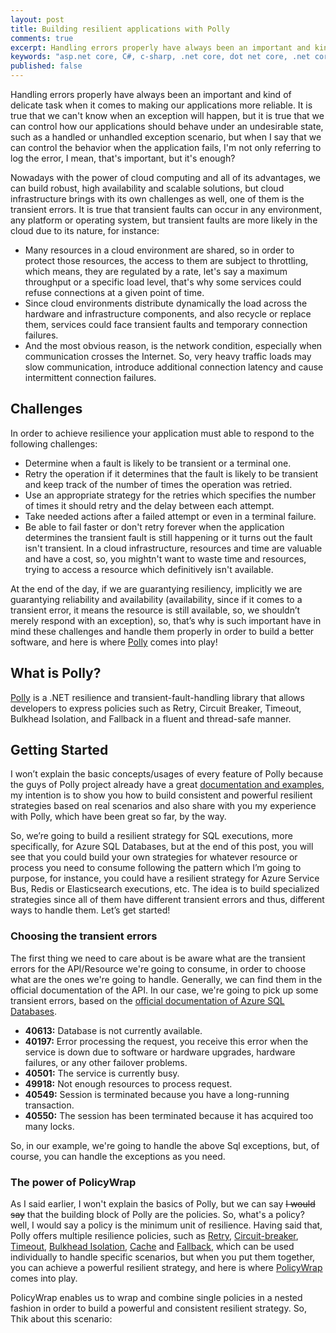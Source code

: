 ```yaml
---
layout: post
title: Building resilient applications with Polly
comments: true
excerpt: Handling errors properly have always been an important and kind of delicate task when it comes to making our applications more reliable. It is true that we can't know when an exception will happen, but it is true that we can control how our applications should behave under an undesirable state, such as a handled or unhandled exception scenario, but when I say that we can control the behavior when the application fails, I'm not only referring to log the error, I mean, that's important, but it's enough? Nowadays with the power of cloud computing and all of its advantages, we can build robust, high availability and scalable solutions, but cloud infrastructure brings with its own challenges as well, one of them is the transient errors. It is true that transient faults can occur in any environment, any platform or operating system, but transient faults are more likely in the cloud due to its nature.
keywords: "asp.net core, C#, c-sharp, .net core, dot net core, .net core 2.0, dot net core 2.0, .netcore2.0, asp.net, entity framework, entity framework core, EF Core, azure, microsoft azure, sql server, asp.net web api, polly, resilience, transient-fault-handling, error-handling, transient fault handling, error handling, retry, circuit-breaker, circuit breaker, timeout, bulkhead isolation, fallback, PolicyWrap, HttpClient, HttpClient factory, resiliency patterns"
published: false
---
```


Handling errors properly have always been an important and kind of delicate task when it comes to making our applications more reliable. It is true that we can't know when an exception will happen, but it is true that we can control how our applications should behave under an undesirable state, such as a handled or unhandled exception scenario, but when I say that we can control the behavior when the application fails, I'm not only referring to log the error, I mean, that's important, but it's enough? 

Nowadays with the power of cloud computing and all of its advantages, we can build robust, high availability and scalable solutions, but cloud infrastructure brings with its own challenges as well, one of them is the transient errors. It is true that transient faults can occur in any environment, any platform or operating system, but transient faults are more likely in the cloud due to its nature, for instance:

* Many resources in a cloud environment are shared, so in order to protect those resources, the access to them are subject to throttling, which means, they are regulated by a rate, let's say a maximum throughput or a specific load level, that's why some services could refuse connections at a given point of time.
* Since cloud environments distribute dynamically the load across the hardware and infrastructure components, and also recycle or replace them, services could face transient faults and temporary connection failures.
* And the most obvious reason, is the network condition, especially when communication crosses the Internet. So, very heavy traffic loads may slow communication, introduce additional connection latency and cause intermittent connection failures.

## Challenges
In order to achieve resilience your application must able to respond to the following challenges:

* Determine when a fault is likely to be transient or a terminal one. 
* Retry the operation if it determines that the fault is likely to be transient and keep track of the number of times the operation was retried.
* Use an appropriate strategy for the retries which specifies the number of times it should retry and the delay between each attempt.
* Take needed actions after a failed attempt or even in a terminal failure.
* Be able to fail faster or don't retry forever when the application determines the transient fault is still happening or it turns out the fault isn't transient. In a cloud infrastructure, resources and time are valuable and have a cost, so, you mightn't want to waste time and resources, trying to access a resource which definitively isn't available.

At the end of the day, if we are guarantying resiliency, implicitly we are guarantying reliability and availability (availability, since if it comes to a transient error, it means the resource is still available, so, we shouldn’t merely respond with an exception), so, that’s why is such important have in mind these challenges and handle them properly in order to build a better software, and here is where [Polly](http://www.thepollyproject.org) comes into play!

## What is Polly?
[Polly](https://github.com/App-vNext/Polly) is a .NET resilience and transient-fault-handling library that allows developers to express policies such as Retry, Circuit Breaker, Timeout, Bulkhead Isolation, and Fallback in a fluent and thread-safe manner.

## Getting Started

I won’t explain the basic concepts/usages of every feature of Polly because the guys of Polly project already have a great [documentation and examples](https://github.com/App-vNext/Polly/wiki), my intention is to show you how to build consistent and powerful resilient strategies based on real scenarios and also share with you my experience with Polly, which have been great so far, by the way.

So, we’re going to build a resilient strategy for SQL executions, more specifically, for Azure SQL Databases, but at the end of this post, you will see that you could build your own strategies for whatever resource or process you need to consume following the pattern which I’m going to purpose, for instance, you could have a resilient strategy for Azure Service Bus, Redis or Elasticsearch executions, etc. The idea is to build specialized strategies since all of them have different transient errors and thus, different ways to handle them. Let’s get started!

### Choosing the transient errors

The first thing we need to care about is be aware what are the transient errors for the API/Resource we're going to consume, in order to choose what are the ones we're going to handle. Generally, we can find them in the official documentation of the API. In our case, we're going to pick up some transient errors, based on the [official documentation of Azure SQL Databases](https://docs.microsoft.com/en-us/azure/sql-database/sql-database-develop-error-messages).

* **40613:** Database is not currently available.
* **40197:** Error processing the request, you receive this error when the service is down due to software or hardware upgrades, hardware failures, or any other failover problems. 
* **40501:** The service is currently busy.
* **49918:** Not enough resources to process request.
* **40549:** Session is terminated because you have a long-running transaction.
* **40550:** The session has been terminated because it has acquired too many locks.

So, in our example, we're going to handle the above Sql exceptions, but, of course, you can handle the exceptions as you need.

### The power of PolicyWrap

As I said earlier, I won't explain the basics of Polly, but we can say ~~I would say~~ that the building block of Polly are the policies. So, what's a policy? well, I would say a policy is the minimum unit of resilience. Having said that, Polly offers multiple resilience policies, such as [Retry](https://github.com/App-vNext/Polly/wiki/Retry), [Circuit-breaker](https://github.com/App-vNext/Polly/wiki/Circuit-Breaker), [Timeout](https://github.com/App-vNext/Polly/wiki/Timeout), [Bulkhead Isolation](https://github.com/App-vNext/Polly/wiki/Bulkhead), [Cache](https://github.com/App-vNext/Polly/wiki/Cache) and [Fallback](https://github.com/App-vNext/Polly/wiki/Fallback), which can be used individually to handle specific scenarios, but when you put them together, you can achieve a powerful resilient strategy, and here is where [PolicyWrap](https://github.com/App-vNext/Polly/wiki/PolicyWrap) comes into play.

PolicyWrap enables us to wrap and combine single policies in a nested fashion in order to build a powerful and consistent resilient strategy. So, Thik about this scenario: 

